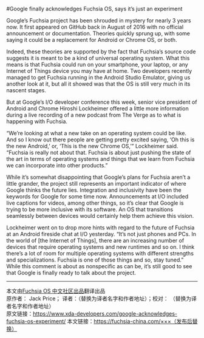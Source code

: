 #Google finally acknowledges Fuchsia OS, says it’s just an experiment

Google’s Fuchsia project has been shrouded in mystery for nearly 3 years now. It first appeared on GitHub back in August of 2016 with no official announcement or documentation. Theories quickly sprung up, with some saying it could be a replacement for Android or Chrome OS, or both.

Indeed, these theories are supported by the fact that Fuchsia’s source code suggests it is meant to be a kind of universal operating system. What this means is that Fuchsia could run on your smartphone, your laptop, or any Internet of Things device you may have at home. Two developers recently managed to get Fuchsia running in the Android Studio Emulator, giving us another look at it, but all it showed was that the OS is still very much in its nascent stages.

But at Google’s I/O developer conference this week, senior vice president of Android and Chrome Hiroshi Lockheimer offered a little more information during a live recording of a new podcast from The Verge as to what is happening with Fuchsia.

“We’re looking at what a new take on an operating system could be like. And so I know out there people are getting pretty excited saying, ‘Oh this is the new Android,’ or, ‘This is the new Chrome OS,’” Lockheimer said. “Fuchsia is really not about that. Fuchsia is about just pushing the state of the art in terms of operating systems and things that we learn from Fuchsia we can incorporate into other products.”

While it’s somewhat disappointing that Google’s plans for Fuchsia aren’t a little grander, the project still represents an important indicator of where Google thinks the future lies. Integration and inclusivity have been the keywords for Google for some time now. Announcements at I/O included live captions for videos, among other things, so it’s clear that Google is trying to be more inclusive with its software. An OS that transitions seamlessly between devices would certainly help them achieve this vision.

Lockheimer went on to drop more hints with regard to the future of Fuchsia at an Android fireside chat at I/O yesterday. “It’s not just phones and PCs. In the world of [the Internet of Things], there are an increasing number of devices that require operating systems and new runtimes and so on. I think there’s a lot of room for multiple operating systems with different strengths and specializations. Fuchsia is one of those things and so, stay tuned.” While this comment is about as nonspecific as can be, it’s still good to see that Google is finally ready to talk about the project.

***
本文由[Fuchsia OS 中文社区出品](https://fuchsia-china.com)翻译出品               
原作者： Jack Price； 译者：（替换为译者名字和作者地址）；校对： （替换为译者名字和作者地址）       
原文链接：https://www.xda-developers.com/google-acknowledges-fuchsia-os-experiment/
本文链接：https://fuchsia-china.com/×××（发布后替换）

